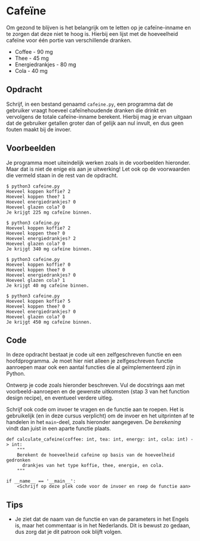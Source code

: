 # Cafeïne

Om gezond te blijven is het belangrijk om te letten op je cafeïne-inname en te zorgen dat deze niet te hoog is.
Hierbij een lijst met de hoeveelheid cafeïne voor één portie van verschillende dranken.

* Coffee - 90 mg
* Thee - 45 mg
* Energiedrankjes - 80 mg
* Cola - 40 mg

## Opdracht

Schrijf, in een bestand genaamd `cafeine.py`, een programma dat de gebruiker vraagt hoeveel cafeïnehoudende dranken die drinkt en vervolgens de totale cafeïne-inname berekent.
Hierbij mag je ervan uitgaan dat de gebruiker getallen groter dan of gelijk aan nul invult, en dus geen fouten maakt bij de invoer.

## Voorbeelden

Je programma moet uiteindelijk werken zoals in de voorbeelden hieronder.
Maar dat is niet de enige eis aan je uitwerking!
Let ook op de voorwaarden die vermeld staan in de rest van de opdracht.

    $ python3 cafeine.py
    Hoeveel koppen koffie? 2
    Hoeveel koppen thee? 1
    Hoeveel energiedrankjes? 0
    Hoeveel glazen cola? 0
    Je krijgt 225 mg cafeïne binnen.

    $ python3 cafeine.py
    Hoeveel koppen koffie? 2
    Hoeveel koppen thee? 0
    Hoeveel energiedrankjes? 2
    Hoeveel glazen cola? 0
    Je krijgt 340 mg cafeïne binnen.

    $ python3 cafeine.py
    Hoeveel koppen koffie? 0
    Hoeveel koppen thee? 0
    Hoeveel energiedrankjes? 0
    Hoeveel glazen cola? 1
    Je krijgt 40 mg cafeïne binnen.

    $ python3 cafeine.py
    Hoeveel koppen koffie? 5
    Hoeveel koppen thee? 0
    Hoeveel energiedrankjes? 0
    Hoeveel glazen cola? 0
    Je krijgt 450 mg cafeïne binnen.

## Code

In deze opdracht bestaat je code uit een zelfgeschreven functie en een hoofdprogramma.
Je moet hier niet alleen je zelfgeschreven functie aanroepen maar ook een aantal functies die al geïmplementeerd zijn in Python.

Ontwerp je code zoals hieronder beschreven.
Vul de docstrings aan met voorbeeld-aanroepen en de gewenste uitkomsten (stap 3 van het function design recipe), en eventueel verdere uitleg.

Schrijf ook code om invoer te vragen en de functie aan te roepen. Het is gebruikelijk (en in deze cursus verplicht) om de invoer en het uitprinten af te handelen in het `main`-deel, zoals hieronder aangegeven. De *berekening* vindt dan juist in een aparte functie plaats.

    def calculate_cafeine(coffee: int, tea: int, energy: int, cola: int) -> int:
        """
        Berekent de hoeveelheid cafeine op basis van de hoeveelheid gedronken
          drankjes van het type koffie, thee, energie, en cola.
        """

    if __name__ == '__main__':
        <Schrijf op deze plek code voor de invoer en roep de functie aan>

## Tips

*   Je ziet dat de naam van de functie en van de parameters in het Engels is, maar het commentaar is in het Nederlands. Dit is bewust zo gedaan, dus zorg dat je dit patroon ook blijft volgen.
